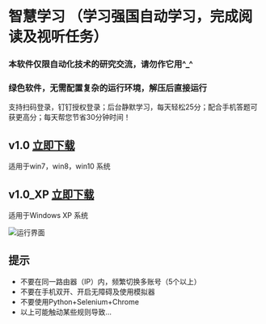 # 智慧学习 （学习强国自动学习，完成阅读及视听任务）
### 本软件仅限自动化技术的研究交流，请勿作它用^_^
### 绿色软件，无需配置复杂的运行环境，解压后直接运行

支持扫码登录，钉钉授权登录；后台静默学习，每天轻松25分；配合手机答题可获更高分；每天帮您节省30分钟时间！

## v1.0  [立即下载](http://aiyotu.xyz/智慧学习v1.0.zip)
适用于win7，win8，win10 系统

## v1.0_XP  [立即下载](http://aiyotu.xyz/智慧学习v1.0_XP版.zip)
适用于Windows XP 系统

![运行界面](http://aiyotu.xyz/docs/ui.gif)

## 提示
+ 不要在同一路由器（IP）内，频繁切换多账号（5个以上）
+ 不要在手机双开、开启无障碍及使用模拟器
+ 不要使用Python+Selenium+Chrome
+ 以上可能触动某些规则导致...
